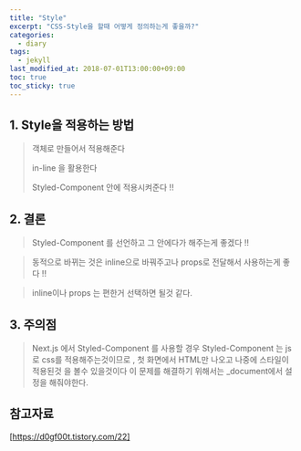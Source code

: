 ```yaml
---
title: "Style"
excerpt: "CSS-Style을 할때 어떻게 정의하는게 좋을까?"
categories:
  - diary
tags:
  - jekyll
last_modified_at: 2018-07-01T13:00:00+09:00
toc: true
toc_sticky: true
---
```



## 1. Style을 적용하는 방법 

> 객체로 만들어서 적용해준다
>
> in-line 을 활용한다
>
> Styled-Component 안에 적용시켜준다 !! 

## 2. 결론 

> Styled-Component 를 선언하고 그 안에다가 해주는게 좋겠다 !! 

> 동적으로 바뀌는 것은 inline으로 바꿔주고나 props로 전달해서 사용하는게 좋다 !! 

> inline이나 props 는 편한거 선택하면 될것 같다.

## 3. 주의점 

> Next.js 에서 Styled-Component 를 사용할 경우 Styled-Component 는 js 로 css를 적용해주는것이므로 , 첫 화면에서 HTML만 나오고 나중에 
> 스타일이 적용된것 을 볼수 있을것이다 이 문제를 해결하기 위해서는 _document에서 설정을 해줘야한다.

## 참고자료 

[https://d0gf00t.tistory.com/22]

